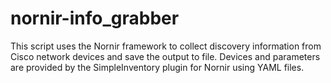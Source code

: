 # nornir-info_grabber

This script uses the Nornir framework to collect discovery information from Cisco
network devices and save the output to file. Devices and parameters are 
provided by the SimpleInventory plugin for Nornir using YAML files.
